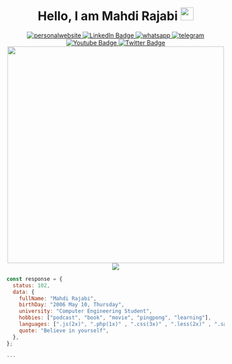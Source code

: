 <div id="header" align="center">
    <h1>
    Hello, I am Mahdi Rajabi
  <img src="https://media.giphy.com/media/hvRJCLFzcasrR4ia7z/giphy.gif" width="30px"/>
</h1>
      <div id="badges">
          <a href="/">
              <img src="https://img.shields.io/badge/website-000000?style=for-the-badge&logo=About.me&logoColor=white" alt="personalwebsite"/>
          </a>
  <a href="/">
    <img src="https://img.shields.io/badge/LinkedIn-blue?style=for-the-badge&logo=linkedin&logoColor=white" alt="LinkedIn Badge"/>
  </a>
    <a href="/">
        <img src="https://img.shields.io/badge/WhatsApp-25D366?style=for-the-badge&logo=whatsapp&logoColor=white" alt="whatsapp" />
    </a>
    <a href="https://t.me/mahdi_rajabi_biz">
        <img src="https://img.shields.io/badge/Telegram-2CA5E0?style=for-the-badge&logo=telegram&logoColor=white" alt="telegram"  />
    </a>
  <a href="/">
    <img src="https://img.shields.io/badge/YouTube-red?style=for-the-badge&logo=youtube&logoColor=white" alt="Youtube Badge"/>
  </a>
  <a href="/">
    <img src="https://img.shields.io/badge/Twitter-blue?style=for-the-badge&logo=twitter&logoColor=white" alt="Twitter Badge"/>
  </a>
</div>
  <img src="https://media4.giphy.com/media/3kPDmoWdBpQPNhCnUG/giphy.gif" width="500"/>


  <div align=center">
    <img src="https://komarev.com/ghpvc/?username=mahdi-rajabi-biz&label=PROFILE+VIEWS" />
</div>
</div>

```js
const response = {
  status: 102,
  data: {
    fullName: "Mahdi Rajabi",
    birthDay: "2006 May 10, Thursday",
    university: "Computer Engineering Student",
    hobbies: ["podcast", "book", "movie", "pingpong", "learning"],
    languages: [".js(2x)", ".php(1x)" , ".css(3x)" , ".less(2x)" , ".sass(2x)"],
    quote: "Believe in yourself",
  },
};

---

